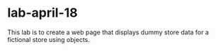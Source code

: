 # lab-april-18
This lab is to create a web page that displays dummy store data for a fictional store using objects.
